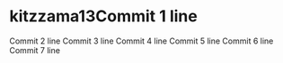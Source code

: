 # kitzzama13Commit 1 line
Commit 2 line
Commit 3 line
Commit 4 line
Commit 5 line
Commit 6 line
Commit 7 line
